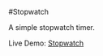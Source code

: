 #Stopwatch

A simple stopwatch timer.

Live Demo: [Stopwatch](https://stopwatch-nelson.netlify.app)
